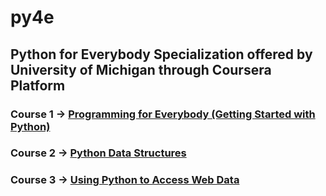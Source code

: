 # py4e
## Python for Everybody Specialization offered by University of Michigan through Coursera Platform

### Course 1 -> <a href="https://github.com/PritSapariya/py4e/tree/main/Course1">Programming for Everybody (Getting Started with Python)</a>

### Course 2 -> <a href="https://github.com/PritSapariya/py4e/tree/main/Course2">Python Data Structures</a>

### Course 3 -> <a href="https://github.com/PritSapariya/py4e/tree/main/Course3">Using Python to Access Web Data</a>

